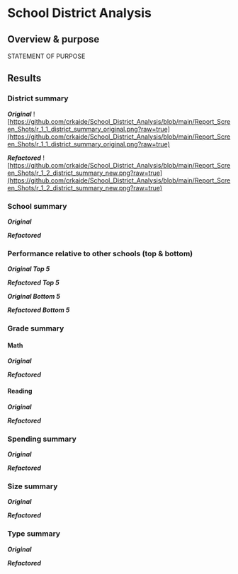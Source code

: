 # School District Analysis

## Overview & purpose

STATEMENT OF PURPOSE

## Results

### District summary

***Original***
![https://github.com/crkaide/School_District_Analysis/blob/main/Report_Screen_Shots/r_1_1_district_summary_original.png?raw=true](https://github.com/crkaide/School_District_Analysis/blob/main/Report_Screen_Shots/r_1_1_district_summary_original.png?raw=true)

***Refactored***
![https://github.com/crkaide/School_District_Analysis/blob/main/Report_Screen_Shots/r_1_2_district_summary_new.png?raw=true](https://github.com/crkaide/School_District_Analysis/blob/main/Report_Screen_Shots/r_1_2_district_summary_new.png?raw=true)

### School summary
***Original***

***Refactored***



### Performance relative to other schools (top & bottom)
***Original Top 5***

***Refactored Top 5***

***Original Bottom 5***

***Refactored Bottom 5***



### Grade summary

#### Math
***Original***

***Refactored***

#### Reading
***Original***

***Refactored***



### Spending summary
***Original***

***Refactored***



### Size summary
***Original***

***Refactored***



### Type summary
***Original***

***Refactored***
